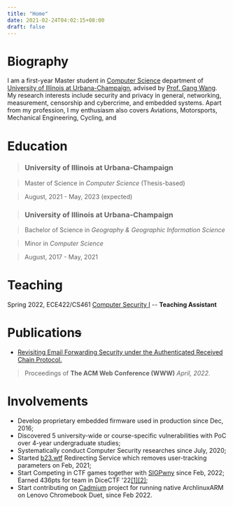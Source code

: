```yaml
---
title: "Home"
date: 2021-02-24T04:02:15+08:00
draft: false
---
```


# Biography

I am a first-year Master student in [Computer Science](https://cs.illinois.edu) department of [University of Illinois at Urbana-Champaign](https://illinois.edu), advised by [Prof. Gang Wang](https://gangw.cs.illinois.edu). My  research interests include security and privacy in general, networking, measurement, censorship and cybercrime, and embedded systems. Apart from my profession, I my enthusiasm also covers Aviations, Motorsports, Mechanical Engineering, Cycling, and 

# Education

> ### University of Illinois at Urbana-Champaign

> Master of Science in *Computer Science* (Thesis-based)

> August, 2021 - May, 2023 (expected)


> ### University of Illinois at Urbana-Champaign

> Bachelor of Science in *Geography & Geographic Information Science*

> Minor in *Computer Science*

> August, 2017 - May, 2021

# Teaching

Spring 2022, ECE422/CS461 [Computer Security I](https://courses.engr.illinois.edu/cs461/sp2022/) -- **Teaching Assistant**

# Publication~~s~~

- [Revisiting Email Forwarding Security under the Authenticated Received Chain Protocol.](https://doi.org/10.1145/3485447.3512228)
> Proceedings of **The ACM Web Conference (WWW)** *April, 2022.*

# Involvements

- Develop proprietary embedded firmware used in production since Dec, 2016;
- Discovered 5 university-wide or course-specific vulnerabilities with PoC over 4-year undergraduate studies;
- Systematically conduct Computer Security researches since July, 2020;
- Started [b23.wtf](https://b23.wtf) Redirecting Service which removes user-tracking parameters on Feb, 2021;
- Start Competing in CTF games together with [SIGPwny](https://sigpwny.com) since Feb, 2022; Earned 436pts for team in DiceCTF '22[[1]](https://ctf.dicega.ng/profile/f0105cc2-7825-47db-a69e-3c77c6d3eabe)[[2]](https://ctftime.org/event/1541);
- Start contributing on [Cadmium](https://github.com/Maccraft123/Cadmium) project for running native ArchlinuxARM on Lenovo Chromebook Duet, since Feb 2022.

